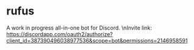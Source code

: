 # rufus
A work in progress all-in-one bot for Discord.
\nInvite link: https://discordapp.com/oauth2/authorize?client_id=387390496038977536&scope=bot&permissions=2146958591